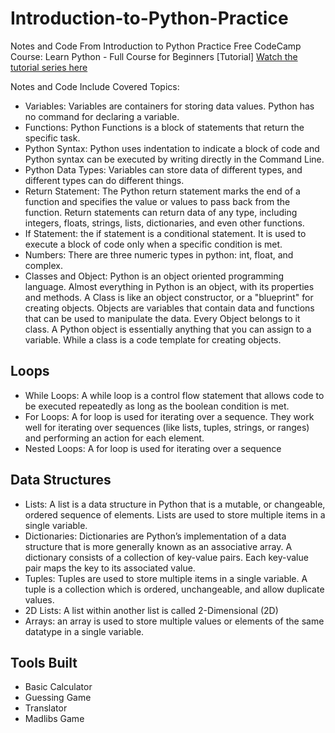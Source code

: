 # Introduction-to-Python-Practice
Notes and Code From Introduction to Python Practice
Free CodeCamp Course: Learn Python - Full Course for Beginners [Tutorial]
[Watch the tutorial series here](https://www.youtube.com/watch?v=rfscVS0vtbw&list=PLoTsRllFpMa3_6c7fPEsGvmmgk0B7Mli6&index=1)

Notes and Code Include Covered Topics:
- Variables: Variables are containers for storing data values. Python has no command for declaring a variable.
- Functions: Python Functions is a block of statements that return the specific task.
- Python Syntax: Python uses indentation to indicate a block of code and Python syntax can be executed by writing directly in the Command Line. 
- Python Data Types: Variables can store data of different types, and different types can do different things.
- Return Statement: The Python return statement marks the end of a function and specifies the value or values to pass back from the function. Return statements can return data of any type, including integers, floats, strings, lists, dictionaries, and even other functions.
- If Statement: the if statement is a conditional statement. It is used to execute a block of code only when a specific condition is met.
- Numbers: There are three numeric types in python: int, float, and complex.
- Classes and Object: Python is an object oriented programming language. Almost everything in Python is an object, with its properties and methods. A Class is like an object constructor, or a "blueprint" for creating objects. Objects are variables that contain data and functions that can be used to manipulate the data. Every Object belongs to it class. A Python object is essentially anything that you can assign to a variable. While a class is a code template for creating objects.

## Loops
- While Loops: A while loop is a control flow statement that allows code to be executed repeatedly as long as the boolean condition is met.
- For Loops: A for loop is used for iterating over a sequence. They work well for iterating over sequences (like lists, tuples, strings, or ranges) and performing an action for each element.
- Nested Loops: A for loop is used for iterating over a sequence

## Data Structures 
- Lists: A list is a data structure in Python that is a mutable, or changeable, ordered sequence of elements. Lists are used to store multiple items in a single variable.
- Dictionaries: Dictionaries are Python’s implementation of a data structure that is more generally known as an associative array. A dictionary consists of a collection of key-value pairs. Each key-value pair maps the key to its associated value.
- Tuples: Tuples are used to store multiple items in a single variable. A tuple is a collection which is ordered, unchangeable, and allow duplicate values.
- 2D Lists: A list within another list is called 2-Dimensional (2D)
- Arrays: an array is used to store multiple values or elements of the same datatype in a single variable. 

## Tools Built
- Basic Calculator
- Guessing Game
- Translator
- Madlibs Game
 

 


 



